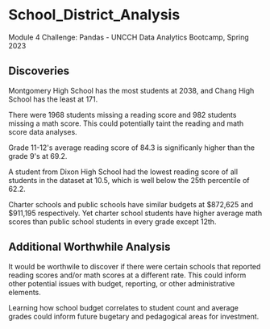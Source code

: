# School_District_Analysis
Module 4 Challenge: Pandas - UNCCH Data Analytics Bootcamp, Spring 2023


## Discoveries

Montgomery High School has the most students at 2038, and Chang High School has the least at 171. 

There were 1968 students missing a reading score and 982 students missing a math score. This could potentially taint the reading and math score data analyses. 

Grade 11-12's average reading score of 84.3 is significanly higher than the grade 9's at 69.2. 

A student from Dixon High School had the lowest reading score of all students in the dataset at 10.5, which is well below the 25th percentile of 62.2. 

Charter schools and public schools have similar budgets at $872,625 and $911,195 respectively. Yet charter school students have higher average math scores than public school students in every grade except 12th. 


## Additional Worthwhile Analysis

It would be worthwile to discover if there were certain schools that reported reading scores and/or math scores at a different rate. This could inform other potential issues with budget, reporting, or other administrative elements. 

Learning how school budget correlates to student count and average grades could inform future bugetary and pedagogical areas for investment.